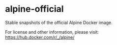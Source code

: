 # alpine-official
Stable snapshots of the official Alpine Docker image.

For license and other information, please visit: https://hub.docker.com/r/_/alpine/ 

